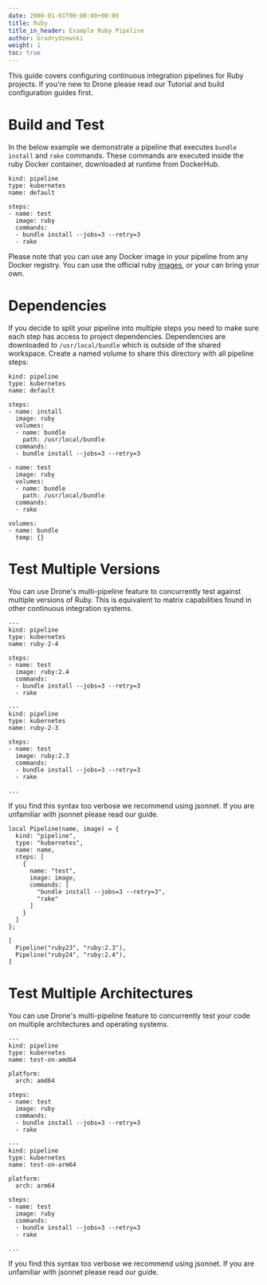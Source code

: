 ```yaml
---
date: 2000-01-01T00:00:00+00:00
title: Ruby
title_in_header: Example Ruby Pipeline
author: bradrydzewski
weight: 1
toc: true
---
```


This guide covers configuring continuous integration pipelines for Ruby projects. If you're new to Drone please read our Tutorial and build configuration guides first.

# Build and Test

In the below example we demonstrate a pipeline that executes `bundle install` and `rake` commands. These commands are executed inside the ruby Docker container, downloaded at runtime from DockerHub.

```
kind: pipeline
type: kubernetes
name: default

steps:
- name: test
  image: ruby
  commands:
  - bundle install --jobs=3 --retry=3
  - rake
```

Please note that you can use any Docker image in your pipeline from any Docker registry. You can use the official ruby [images](https://hub.docker.com/r/_/ruby/), or your can bring your own.

# Dependencies

If you decide to split your pipeline into multiple steps you need to make sure each step has access to project dependencies. Dependencies are downloaded to `/usr/local/bundle` which is outside of the shared workspace. Create a named volume to share this directory with all pipeline steps:

```
kind: pipeline
type: kubernetes
name: default

steps:
- name: install
  image: ruby
  volumes:
  - name: bundle
    path: /usr/local/bundle
  commands:
  - bundle install --jobs=3 --retry=3

- name: test
  image: ruby
  volumes:
  - name: bundle
    path: /usr/local/bundle
  commands:
  - rake

volumes:
- name: bundle
  temp: {}
```

# Test Multiple Versions

You can use Drone's multi-pipeline feature to concurrently test against multiple versions of Ruby. This is equivalent to matrix capabilities found in other continuous integration systems.

```
---
kind: pipeline
type: kubernetes
name: ruby-2-4

steps:
- name: test
  image: ruby:2.4
  commands:
  - bundle install --jobs=3 --retry=3
  - rake

---
kind: pipeline
type: kubernetes
name: ruby-2-3

steps:
- name: test
  image: ruby:2.3
  commands:
  - bundle install --jobs=3 --retry=3
  - rake

...
```

If you find this syntax too verbose we recommend using jsonnet. If you are unfamiliar with jsonnet please read our guide.

```
local Pipeline(name, image) = {
  kind: "pipeline",
  type: "kubernetes",
  name: name,
  steps: [
    {
      name: "test",
      image: image,
      commands: [
        "bundle install --jobs=3 --retry=3",
        "rake"
      ]
    }
  ]
};

[
  Pipeline("ruby23", "ruby:2.3"),
  Pipeline("ruby24", "ruby:2.4"),
]
```

# Test Multiple Architectures

You can use Drone's multi-pipeline feature to concurrently test your code on multiple architectures and operating systems.

```
---
kind: pipeline
type: kubernetes
name: test-on-amd64

platform:
  arch: amd64

steps:
- name: test
  image: ruby
  commands:
  - bundle install --jobs=3 --retry=3
  - rake

---
kind: pipeline
type: kubernetes
name: test-on-arm64

platform:
  arch: arm64

steps:
- name: test
  image: ruby
  commands:
  - bundle install --jobs=3 --retry=3
  - rake

...
```

If you find this syntax too verbose we recommend using jsonnet. If you are unfamiliar with jsonnet please read our guide.
